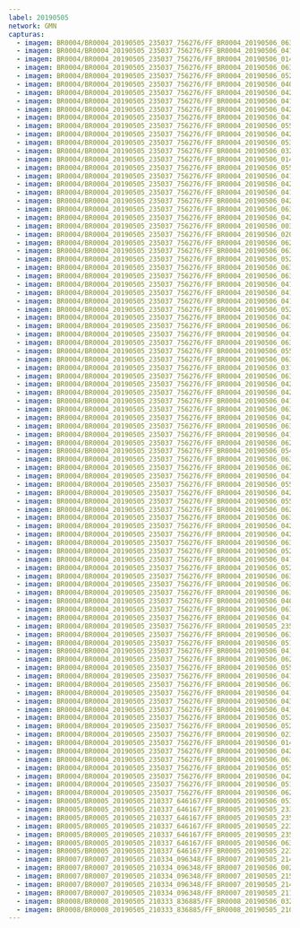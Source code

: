 ```yaml
---
label: 20190505
network: GMN
capturas:
  - imagem: BR0004/BR0004_20190505_235037_756276/FF_BR0004_20190506_063411_704_0482048.fits_maxpixel.jpg
  - imagem: BR0004/BR0004_20190505_235037_756276/FF_BR0004_20190506_041631_360_0317440.fits_maxpixel.jpg
  - imagem: BR0004/BR0004_20190505_235037_756276/FF_BR0004_20190506_014807_816_0140032.fits_maxpixel.jpg
  - imagem: BR0004/BR0004_20190505_235037_756276/FF_BR0004_20190506_063320_453_0481024.fits_maxpixel.jpg
  - imagem: BR0004/BR0004_20190505_235037_756276/FF_BR0004_20190506_052024_348_0393728.fits_maxpixel.jpg
  - imagem: BR0004/BR0004_20190505_235037_756276/FF_BR0004_20190506_040811_373_0307456.fits_maxpixel.jpg
  - imagem: BR0004/BR0004_20190505_235037_756276/FF_BR0004_20190506_042426_507_0326912.fits_maxpixel.jpg
  - imagem: BR0004/BR0004_20190505_235037_756276/FF_BR0004_20190506_041956_409_0321536.fits_maxpixel.jpg
  - imagem: BR0004/BR0004_20190505_235037_756276/FF_BR0004_20190506_042139_934_0323584.fits_maxpixel.jpg
  - imagem: BR0004/BR0004_20190505_235037_756276/FF_BR0004_20190506_041813_924_0319488.fits_maxpixel.jpg
  - imagem: BR0004/BR0004_20190505_235037_756276/FF_BR0004_20190506_055139_017_0431104.fits_maxpixel.jpg
  - imagem: BR0004/BR0004_20190505_235037_756276/FF_BR0004_20190506_042022_033_0322048.fits_maxpixel.jpg
  - imagem: BR0004/BR0004_20190505_235037_756276/FF_BR0004_20190506_053404_520_0410112.fits_maxpixel.jpg
  - imagem: BR0004/BR0004_20190505_235037_756276/FF_BR0004_20190506_032403_667_0254720.fits_maxpixel.jpg
  - imagem: BR0004/BR0004_20190505_235037_756276/FF_BR0004_20190506_014820_622_0140288.fits_maxpixel.jpg
  - imagem: BR0004/BR0004_20190505_235037_756276/FF_BR0004_20190506_055126_204_0430848.fits_maxpixel.jpg
  - imagem: BR0004/BR0004_20190505_235037_756276/FF_BR0004_20190506_041943_599_0321280.fits_maxpixel.jpg
  - imagem: BR0004/BR0004_20190505_235037_756276/FF_BR0004_20190506_042634_612_0329472.fits_maxpixel.jpg
  - imagem: BR0004/BR0004_20190505_235037_756276/FF_BR0004_20190506_041905_168_0320512.fits_maxpixel.jpg
  - imagem: BR0004/BR0004_20190505_235037_756276/FF_BR0004_20190506_042322_410_0325632.fits_maxpixel.jpg
  - imagem: BR0004/BR0004_20190505_235037_756276/FF_BR0004_20190506_063515_806_0483328.fits_maxpixel.jpg
  - imagem: BR0004/BR0004_20190505_235037_756276/FF_BR0004_20190506_042009_229_0321792.fits_maxpixel.jpg
  - imagem: BR0004/BR0004_20190505_235037_756276/FF_BR0004_20190506_003456_899_0052480.fits_maxpixel.jpg
  - imagem: BR0004/BR0004_20190505_235037_756276/FF_BR0004_20190506_020803_487_0163840.fits_maxpixel.jpg
  - imagem: BR0004/BR0004_20190505_235037_756276/FF_BR0004_20190506_062812_793_0474880.fits_maxpixel.jpg
  - imagem: BR0004/BR0004_20190505_235037_756276/FF_BR0004_20190506_063802_323_0486656.fits_maxpixel.jpg
  - imagem: BR0004/BR0004_20190505_235037_756276/FF_BR0004_20190506_052115_617_0394752.fits_maxpixel.jpg
  - imagem: BR0004/BR0004_20190505_235037_756276/FF_BR0004_20190506_063645_500_0485120.fits_maxpixel.jpg
  - imagem: BR0004/BR0004_20190505_235037_756276/FF_BR0004_20190506_063632_677_0484864.fits_maxpixel.jpg
  - imagem: BR0004/BR0004_20190505_235037_756276/FF_BR0004_20190506_041826_736_0319744.fits_maxpixel.jpg
  - imagem: BR0004/BR0004_20190505_235037_756276/FF_BR0004_20190506_041735_533_0318720.fits_maxpixel.jpg
  - imagem: BR0004/BR0004_20190505_235037_756276/FF_BR0004_20190506_041839_546_0320000.fits_maxpixel.jpg
  - imagem: BR0004/BR0004_20190505_235037_756276/FF_BR0004_20190506_052154_018_0395520.fits_maxpixel.jpg
  - imagem: BR0004/BR0004_20190505_235037_756276/FF_BR0004_20190506_043847_460_0344064.fits_maxpixel.jpg
  - imagem: BR0004/BR0004_20190505_235037_756276/FF_BR0004_20190506_063502_993_0483072.fits_maxpixel.jpg
  - imagem: BR0004/BR0004_20190505_235037_756276/FF_BR0004_20190506_041657_021_0317952.fits_maxpixel.jpg
  - imagem: BR0004/BR0004_20190505_235037_756276/FF_BR0004_20190506_063528_611_0483584.fits_maxpixel.jpg
  - imagem: BR0004/BR0004_20190505_235037_756276/FF_BR0004_20190506_055204_649_0431616.fits_maxpixel.jpg
  - imagem: BR0004/BR0004_20190505_235037_756276/FF_BR0004_20190506_063229_195_0480000.fits_maxpixel.jpg
  - imagem: BR0004/BR0004_20190505_235037_756276/FF_BR0004_20190506_031726_571_0246784.fits_maxpixel.jpg
  - imagem: BR0004/BR0004_20190505_235037_756276/FF_BR0004_20190506_063711_089_0485632.fits_maxpixel.jpg
  - imagem: BR0004/BR0004_20190505_235037_756276/FF_BR0004_20190506_042256_791_0325120.fits_maxpixel.jpg
  - imagem: BR0004/BR0004_20190505_235037_756276/FF_BR0004_20190506_042400_890_0326400.fits_maxpixel.jpg
  - imagem: BR0004/BR0004_20190505_235037_756276/FF_BR0004_20190506_041852_363_0320256.fits_maxpixel.jpg
  - imagem: BR0004/BR0004_20190505_235037_756276/FF_BR0004_20190506_063723_896_0485888.fits_maxpixel.jpg
  - imagem: BR0004/BR0004_20190505_235037_756276/FF_BR0004_20190506_042608_987_0328960.fits_maxpixel.jpg
  - imagem: BR0004/BR0004_20190505_235037_756276/FF_BR0004_20190506_063541_437_0483840.fits_maxpixel.jpg
  - imagem: BR0004/BR0004_20190505_235037_756276/FF_BR0004_20190506_041801_126_0319232.fits_maxpixel.jpg
  - imagem: BR0004/BR0004_20190505_235037_756276/FF_BR0004_20190506_062825_615_0475136.fits_maxpixel.jpg
  - imagem: BR0004/BR0004_20190505_235037_756276/FF_BR0004_20190506_054918_068_0428288.fits_maxpixel.jpg
  - imagem: BR0004/BR0004_20190505_235037_756276/FF_BR0004_20190506_063749_511_0486400.fits_maxpixel.jpg
  - imagem: BR0004/BR0004_20190505_235037_756276/FF_BR0004_20190506_062916_824_0476160.fits_maxpixel.jpg
  - imagem: BR0004/BR0004_20190505_235037_756276/FF_BR0004_20190506_041306_374_0313344.fits_maxpixel.jpg
  - imagem: BR0004/BR0004_20190505_235037_756276/FF_BR0004_20190506_055047_790_0430080.fits_maxpixel.jpg
  - imagem: BR0004/BR0004_20190505_235037_756276/FF_BR0004_20190506_042348_081_0326144.fits_maxpixel.jpg
  - imagem: BR0004/BR0004_20190505_235037_756276/FF_BR0004_20190506_055100_591_0430336.fits_maxpixel.jpg
  - imagem: BR0004/BR0004_20190505_235037_756276/FF_BR0004_20190506_062838_406_0475392.fits_maxpixel.jpg
  - imagem: BR0004/BR0004_20190505_235037_756276/FF_BR0004_20190506_063658_283_0485376.fits_maxpixel.jpg
  - imagem: BR0004/BR0004_20190505_235037_756276/FF_BR0004_20190506_042127_144_0323328.fits_maxpixel.jpg
  - imagem: BR0004/BR0004_20190505_235037_756276/FF_BR0004_20190506_042152_743_0323840.fits_maxpixel.jpg
  - imagem: BR0004/BR0004_20190505_235037_756276/FF_BR0004_20190506_063437_388_0482560.fits_maxpixel.jpg
  - imagem: BR0004/BR0004_20190505_235037_756276/FF_BR0004_20190506_052049_970_0394240.fits_maxpixel.jpg
  - imagem: BR0004/BR0004_20190505_235037_756276/FF_BR0004_20190506_041722_638_0318464.fits_maxpixel.jpg
  - imagem: BR0004/BR0004_20190505_235037_756276/FF_BR0004_20190506_052141_203_0395264.fits_maxpixel.jpg
  - imagem: BR0004/BR0004_20190505_235037_756276/FF_BR0004_20190506_063853_565_0487680.fits_maxpixel.jpg
  - imagem: BR0004/BR0004_20190505_235037_756276/FF_BR0004_20190506_063346_043_0481536.fits_maxpixel.jpg
  - imagem: BR0004/BR0004_20190505_235037_756276/FF_BR0004_20190506_063736_710_0486144.fits_maxpixel.jpg
  - imagem: BR0004/BR0004_20190505_235037_756276/FF_BR0004_20190506_040758_573_0307200.fits_maxpixel.jpg
  - imagem: BR0004/BR0004_20190505_235037_756276/FF_BR0004_20190506_063424_564_0482304.fits_maxpixel.jpg
  - imagem: BR0004/BR0004_20190505_235037_756276/FF_BR0004_20190506_041917_976_0320768.fits_maxpixel.jpg
  - imagem: BR0004/BR0004_20190505_235037_756276/FF_BR0004_20190505_235935_482_0010240.fits_maxpixel.jpg
  - imagem: BR0004/BR0004_20190505_235037_756276/FF_BR0004_20190506_063619_850_0484608.fits_maxpixel.jpg
  - imagem: BR0004/BR0004_20190505_235037_756276/FF_BR0004_20190506_051148_757_0383488.fits_maxpixel.jpg
  - imagem: BR0004/BR0004_20190505_235037_756276/FF_BR0004_20190506_041253_536_0313088.fits_maxpixel.jpg
  - imagem: BR0004/BR0004_20190505_235037_756276/FF_BR0004_20190506_062904_025_0475904.fits_maxpixel.jpg
  - imagem: BR0004/BR0004_20190505_235037_756276/FF_BR0004_20190506_055256_099_0432640.fits_maxpixel.jpg
  - imagem: BR0004/BR0004_20190505_235037_756276/FF_BR0004_20190506_041930_779_0321024.fits_maxpixel.jpg
  - imagem: BR0004/BR0004_20190505_235037_756276/FF_BR0004_20190506_063827_953_0487168.fits_maxpixel.jpg
  - imagem: BR0004/BR0004_20190505_235037_756276/FF_BR0004_20190506_041644_211_0317696.fits_maxpixel.jpg
  - imagem: BR0004/BR0004_20190505_235037_756276/FF_BR0004_20190506_043834_656_0343808.fits_maxpixel.jpg
  - imagem: BR0004/BR0004_20190505_235037_756276/FF_BR0004_20190506_041240_735_0312832.fits_maxpixel.jpg
  - imagem: BR0004/BR0004_20190505_235037_756276/FF_BR0004_20190506_052206_825_0395776.fits_maxpixel.jpg
  - imagem: BR0004/BR0004_20190505_235037_756276/FF_BR0004_20190506_052037_167_0393984.fits_maxpixel.jpg
  - imagem: BR0004/BR0004_20190505_235037_756276/FF_BR0004_20190506_023134_393_0192000.fits_maxpixel.jpg
  - imagem: BR0004/BR0004_20190505_235037_756276/FF_BR0004_20190506_014755_023_0139776.fits_maxpixel.jpg
  - imagem: BR0004/BR0004_20190505_235037_756276/FF_BR0004_20190506_042439_325_0327168.fits_maxpixel.jpg
  - imagem: BR0004/BR0004_20190505_235037_756276/FF_BR0004_20190506_063358_919_0481792.fits_maxpixel.jpg
  - imagem: BR0004/BR0004_20190505_235037_756276/FF_BR0004_20190506_055151_833_0431360.fits_maxpixel.jpg
  - imagem: BR0004/BR0004_20190505_235037_756276/FF_BR0004_20190506_042621_801_0329216.fits_maxpixel.jpg
  - imagem: BR0004/BR0004_20190505_235037_756276/FF_BR0004_20190506_051135_951_0383232.fits_maxpixel.jpg
  - imagem: BR0004/BR0004_20190505_235037_756276/FF_BR0004_20190506_062851_225_0475648.fits_maxpixel.jpg
  - imagem: BR0005/BR0005_20190505_210337_646167/FF_BR0005_20190506_053237_306_0606464.fits_maxpixel.jpg
  - imagem: BR0005/BR0005_20190505_210337_646167/FF_BR0005_20190505_233825_486_0183552.fits_maxpixel.jpg
  - imagem: BR0005/BR0005_20190505_210337_646167/FF_BR0005_20190505_235804_657_0207104.fits_maxpixel.jpg
  - imagem: BR0005/BR0005_20190505_210337_646167/FF_BR0005_20190505_223310_081_0105472.fits_maxpixel.jpg
  - imagem: BR0005/BR0005_20190505_210337_646167/FF_BR0005_20190505_235817_447_0207360.fits_maxpixel.jpg
  - imagem: BR0005/BR0005_20190505_210337_646167/FF_BR0005_20190506_063159_793_0677120.fits_maxpixel.jpg
  - imagem: BR0005/BR0005_20190505_210337_646167/FF_BR0005_20190505_223322_884_0105728.fits_maxpixel.jpg
  - imagem: BR0007/BR0007_20190505_210334_096348/FF_BR0007_20190505_214439_783_0052480.fits_maxpixel.jpg
  - imagem: BR0007/BR0007_20190505_210334_096348/FF_BR0007_20190506_002122_259_0243200.fits_maxpixel.jpg
  - imagem: BR0007/BR0007_20190505_210334_096348/FF_BR0007_20190505_215912_834_0070144.fits_maxpixel.jpg
  - imagem: BR0007/BR0007_20190505_210334_096348/FF_BR0007_20190505_214453_019_0052736.fits_maxpixel.jpg
  - imagem: BR0007/BR0007_20190505_210334_096348/FF_BR0007_20190505_211812_154_0019456.fits_maxpixel.jpg
  - imagem: BR0008/BR0008_20190505_210333_836885/FF_BR0008_20190506_032248_040_0052224.fits_maxpixel.jpg
  - imagem: BR0008/BR0008_20190505_210333_836885/FF_BR0008_20190505_210746_665_0004864.fits_maxpixel.jpg
---
```

